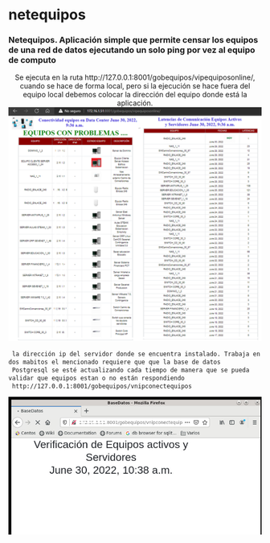 # netequipos
<h3>
  Netequipos. Aplicación simple que permite censar los equipos de una red de datos ejecutando un solo ping por vez al equipo de computo 
</h3>
<p align="center">
  Se ejecuta en la ruta http://127.0.0.1:8001/gobequipos/vipequiposonline/, cuando se hace de forma local, pero si la ejecución se hace fuera del equipo local
  debemos colocar la dirección del equipo donde está la aplicación.  
     <img width="600" heigth="600" src="static/image/aplicacion.png">
  
      
     la dirección ip del servidor donde se encuentra instalado. Trabaja en dos mabitos el mencionado requiere que que la base de datos 
     Postgresql se esté actualizando cada tiempo de manera que se pueda validar que equipos estan o no están respondiendo
     http://127.0.0.1:8001/gobequipos/vnipconectequipos
 </p>
  <p  align="center">
     <img width="600" heigth="600" src="static/image/ActualizarBaseDatos.png">     
  </p>
